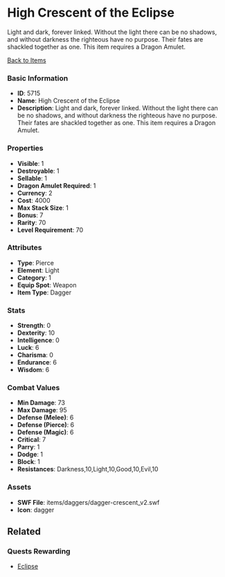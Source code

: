 # High Crescent of the Eclipse

Light and dark, forever linked. Without the light there can be no shadows, and without darkness the  righteous have no purpose. Their fates are shackled together as one. This item requires a Dragon Amulet.

[Back to Items](../items.md)

### Basic Information

- **ID**: 5715
- **Name**: High Crescent of the Eclipse
- **Description**: Light and dark, forever linked. Without the light there can be no shadows, and without darkness the  righteous have no purpose. Their fates are shackled together as one. This item requires a Dragon Amulet.

### Properties

- **Visible**: 1
- **Destroyable**: 1
- **Sellable**: 1
- **Dragon Amulet Required**: 1
- **Currency**: 2
- **Cost**: 4000
- **Max Stack Size**: 1
- **Bonus**: 7
- **Rarity**: 70
- **Level Requirement**: 70

### Attributes

- **Type**: Pierce
- **Element**: Light
- **Category**: 1
- **Equip Spot**: Weapon
- **Item Type**: Dagger

### Stats

- **Strength**: 0
- **Dexterity**: 10
- **Intelligence**: 0
- **Luck**: 6
- **Charisma**: 0
- **Endurance**: 6
- **Wisdom**: 6

### Combat Values

- **Min Damage**: 73
- **Max Damage**: 95
- **Defense (Melee)**: 6
- **Defense (Pierce)**: 6
- **Defense (Magic)**: 6
- **Critical**: 7
- **Parry**: 1
- **Dodge**: 1
- **Block**: 1
- **Resistances**: Darkness,10,Light,10,Good,10,Evil,10

### Assets

- **SWF File**: items/daggers/dagger-crescent_v2.swf
- **Icon**: dagger

## Related

### Quests Rewarding

- [Eclipse](../quests/805-eclipse.md)

